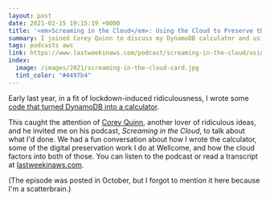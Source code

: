 ```yaml
---
layout: post
date: 2021-02-15 19:15:19 +0000
title: '<em>Screaming in the Cloud</em>: Using the Cloud to Preserve the Future'
summary: I joined Corey Quinn to discuss my DynamoDB calculator and using the cloud to preserve digital collections.
tags: podcasts aws
link: https://www.lastweekinaws.com/podcast/screaming-in-the-cloud/using-the-cloud-to-preserve-the-future-with-alex-chan/
index:
  image: /images/2021/screaming-in-the-cloud-card.jpg
  tint_color: "#4497b4"
---
```


Early last year, in a fit of lockdown-induced ridiculousness, I wrote some [code that turned DynamoDB into a calculator](/2020/04/using-dynamodb-as-a-calculator/).

This caught the attention of [Corey Quinn](https://twitter.com/quinnypig), another lover of ridiculous ideas, and he invited me on his podcast, *Screaming in the Cloud*, to talk about what I'd done.
We had a fun conversation about how I wrote the calculator, some of the digital preservation work I do at Wellcome, and how the cloud factors into both of those.
You can listen to the podcast or read a transcript at [lastweekinaws.com](https://www.lastweekinaws.com/podcast/screaming-in-the-cloud/using-the-cloud-to-preserve-the-future-with-alex-chan/).

(The episode was posted in October, but I forgot to mention it here because I'm a scatterbrain.)
